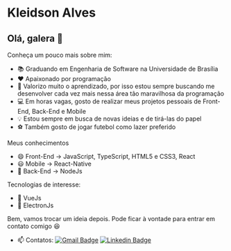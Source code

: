 # Kleidson Alves

## Olá, galera 👋

Conheça um pouco mais sobre mim:

- 📚 Graduando em Engenharia de Software na Universidade de Brasília
- ❤️ Apaixonado por programação
- 📝 Valorizo muito o aprendizado, por isso estou sempre buscando me desenvolver cada vez mais nessa área tão maravilhosa da programação
- 💻 Em horas vagas, gosto de realizar meus projetos pessoais de Front-End, Back-End e Mobile 
- 💡 Estou sempre em busca de novas ideias e de tirá-las do papel
- ⚽ Também gosto de jogar futebol como lazer preferido

Meus conhecimentos

- 😄 Front-End -> JavaScript, TypeScript, HTML5 e CSS3, React
- 😃 Mobile -> React-Native
- 🙂 Back-End -> NodeJs

Tecnologias de interesse: 

- 🌱 VueJs
- 🌱 ElectronJs

Bem, vamos trocar um ideia depois. Pode ficar à vontade para entrar em contato comigo 😆

- 📫 Contatos:  [![Gmail Badge](https://img.shields.io/badge/-gmail-c14438?style=flat-square&logo=Gmail&logoColor=white&link=mailto:kleidsonalves15@gmail.com)](mailto:kleidsonalves15@gmail.com) [![Linkedin Badge](https://img.shields.io/badge/-Kleidson-blue?style=flat-square&logo=Linkedin&logoColor=white&link=https://www.linkedin.com/in/kleidson-alves/)](https://www.linkedin.com/in/kleidson-alves/) 
